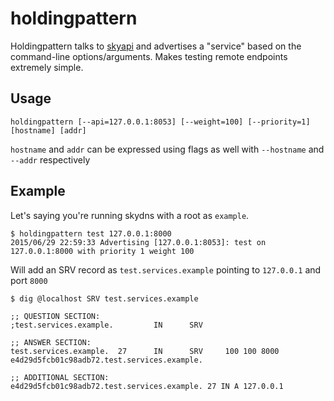 # holdingpattern

Holdingpattern talks to [skyapi](https://github.com/mediocregopher/skyapi/) and advertises a "service"
based on the command-line options/arguments. Makes testing remote endpoints extremely simple.

## Usage

```
holdingpattern [--api=127.0.0.1:8053] [--weight=100] [--priority=1] [hostname] [addr]
```
`hostname` and `addr` can be expressed using flags as well with `--hostname` and `--addr` respectively

## Example

Let's saying you're running skydns with a root as `example`.
```
$ holdingpattern test 127.0.0.1:8000
2015/06/29 22:59:33 Advertising [127.0.0.1:8053]: test on 127.0.0.1:8000 with priority 1 weight 100
```
Will add an SRV record as `test.services.example` pointing to `127.0.0.1` and port `8000`
```
$ dig @localhost SRV test.services.example

;; QUESTION SECTION:
;test.services.example.         IN      SRV

;; ANSWER SECTION:
test.services.example.  27      IN      SRV     100 100 8000 e4d29d5fcb01c98adb72.test.services.example.

;; ADDITIONAL SECTION:
e4d29d5fcb01c98adb72.test.services.example. 27 IN A 127.0.0.1
```
